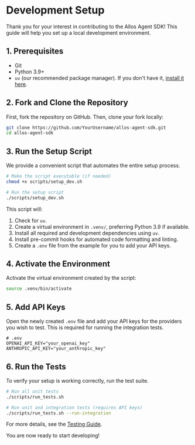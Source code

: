 # Development Setup

Thank you for your interest in contributing to the Allos Agent SDK! This guide will help you set up a local development environment.

## 1. Prerequisites

- Git
- Python 3.9+
- `uv` (our recommended package manager). If you don't have it, [install it here](https://astral.sh/uv).

## 2. Fork and Clone the Repository

First, fork the repository on GitHub. Then, clone your fork locally:

```bash
git clone https://github.com/YourUsername/allos-agent-sdk.git
cd allos-agent-sdk
```

## 3. Run the Setup Script

We provide a convenient script that automates the entire setup process.

```bash
# Make the script executable (if needed)
chmod +x scripts/setup_dev.sh

# Run the setup script
./scripts/setup_dev.sh
```

This script will:
1.  Check for `uv`.
2.  Create a virtual environment in `.venv/`, preferring Python 3.9 if available.
3.  Install all required and development dependencies using `uv`.
4.  Install pre-commit hooks for automated code formatting and linting.
5.  Create a `.env` file from the example for you to add your API keys.

## 4. Activate the Environment

Activate the virtual environment created by the script:

```bash
source .venv/bin/activate
```

## 5. Add API Keys

Open the newly created `.env` file and add your API keys for the providers you wish to test. This is required for running the integration tests.

```env
# .env
OPENAI_API_KEY="your_openai_key"
ANTHROPIC_API_KEY="your_anthropic_key"
```

## 6. Run the Tests

To verify your setup is working correctly, run the test suite.

```bash
# Run all unit tests
./scripts/run_tests.sh

# Run unit and integration tests (requires API keys)
./scripts/run_tests.sh --run-integration
```

For more details, see the [Testing Guide](./testing.md).

You are now ready to start developing!
